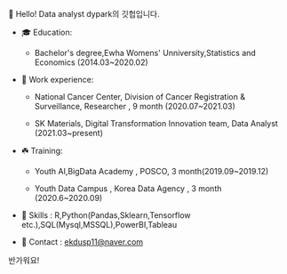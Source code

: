 👋 Hello! Data analyst dypark의 깃헙입니다.


* 🎓 Education:
      
     * Bachelor's degree,Ewha Womens' Unniversity,Statistics and Economics (2014.03~2020.02)
      
* 💼 Work experience:
      
     * National Cancer Center, Division of Cancer Registration & Surveillance, Researcher , 9 month (2020.07~2021.03)
      
      
     * SK Materials, Digital Transformation Innovation team, Data Analyst (2021.03~present)
      
* ☘️ Training:
      
     * Youth AI,BigData Academy , POSCO, 3 month(2019.09~2019.12)
      
      
     * Youth Data Campus , Korea Data Agency , 3 month (2020.6~2020.09)

* 🌟 Skills : R,Python(Pandas,Sklearn,Tensorflow etc.),SQL(Mysql,MSSQL),PowerBI,Tableau


* 🔔 Contact : ekdusp11@naver.com


반가워요!
